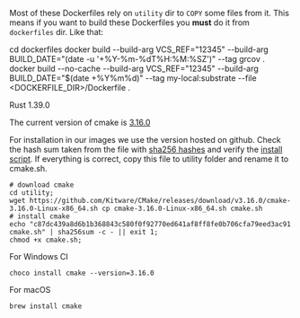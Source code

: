 Most of these Dockerfiles rely on `utility` dir to `COPY` some files from it.
This means if you want to build these Dockerfiles you **must** do it from `dockerfiles` dir.
Like that:

cd dockerfiles
docker build --build-arg VCS_REF="12345" --build-arg BUILD_DATE="(date -u '+%Y-%m-%dT%H:%M:%SZ')" --tag grcov .
docker build --no-cache
        --build-arg VCS_REF="12345"
        --build-arg BUILD_DATE="$(date +%Y%m%d)"
        --tag my-local:substrate
        --file <DOCKERFILE_DIR>/Dockerfile .

Rust 1.39.0

The current version of cmake is [3.16.0](https://github.com/Kitware/CMake/tree/v3.16.0)

For installation in our images we use the version hosted on github. Check the hash sum taken from the file with [sha256 hashes](https://github.com/Kitware/CMake/releases/download/v3.16.0/cmake-3.16.0-SHA-256.txt) and verify the [install script](https://github.com/Kitware/CMake/releases/download/v3.16.0/cmake-3.16.0-Linux-x86_64.sh).
If everything is correct, copy this file to utility folder and rename it to cmake.sh.
```
# download cmake
cd utility;
wget https://github.com/Kitware/CMake/releases/download/v3.16.0/cmake-3.16.0-Linux-x86_64.sh cp cmake-3.16.0-Linux-x86_64.sh cmake.sh
# install cmake
echo "c87dc439a8d6b1b368843c580f0f92770ed641af8ff8fe0b706cfa79eed3ac91 cmake.sh" | sha256sum -c - || exit 1;
chmod +x cmake.sh;
```

For Windows CI

```
choco install cmake --version=3.16.0
```

For macOS

```
brew install cmake
```
